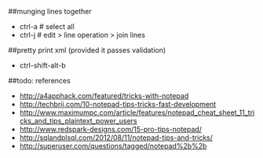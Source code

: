 ##munging lines together

* ctrl-a # select all
* ctrl-j # edit > line operation > join lines

##pretty print  xml (provided it passes validation)

* ctrl-shift-alt-b

##todo: references

* http://a4apphack.com/featured/tricks-with-notepad
* http://techbrij.com/10-notepad-tips-tricks-fast-development
* http://www.maximumpc.com/article/features/notepad_cheat_sheet_11_tricks_and_tips_plaintext_power_users
* http://www.redspark-designs.com/15-pro-tips-notepad/
* http://sqlandplsql.com/2012/08/11/notepad-tips-and-tricks/
* http://superuser.com/questions/tagged/notepad%2b%2b
